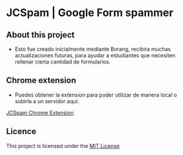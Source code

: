 # JCSpam | Google Form spammer

## About this project

- Esto fue creado inicialmente mediante Borang, recibira muchas actualizaciones futuras, para ayudar a estudiantes que necesiten rellenar cierta cantidad de formularios.

## Chrome extension
- Puedes obtener la extension para poder utilizar de manera local o subirla a un servidor aqui:

[JCSpam Chrome Extension](https://github.com/zjostyn/jc-spam-extension)

## Licence
This project is licensed under the [MIT License](https://github.com/ADIBzTER/borang/blob/master/LICENSE)
